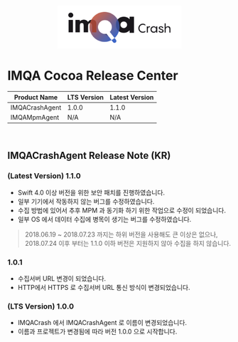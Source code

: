<p align="center">
    <a href="https://sentry.io" target="_blank" align="center">
        <img src="/logo.png" width="280">
    </a>
  
</p>

# IMQA Cocoa Release Center


| Product Name   | LTS Version | Latest Version |
|----------------|-------------|----------------|
| IMQACrashAgent | 1.0.0       | 1.1.0          |
| IMQAMpmAgent   | N/A         | N/A            |

</br>


## IMQACrashAgent Release Note (KR)

### (Latest Version) 1.1.0 

- Swift 4.0 이상 버전을 위한 보안 패치를 진행하였습니다. 
- 일부 기기에서 작동하지 않는 버그를 수정하였습니다. 
- 수집 방법에 있어서 추후 MPM 과 동기화 하기 위한 작업으로 수정이 되었습니다. 
- 일부 OS 에서 데이터 수집에 병목이 생기는 버그를 수정하였습니다. 

> 2018.06.19 ~ 2018.07.23 까지는 하위 버전을 사용해도 큰 이상은 없으나, 
> 2018.07.24 이후 부터는 1.1.0 이하 버전은 지원하지 않아 수집을 하지 않습니다. 


### 1.0.1 

- 수집서버 URL 변경이 되었습니다. 
- HTTP에서 HTTPS 로 수집서버 URL 통신 방식이 변경되었습니다. 

### (LTS Version) 1.0.0

- IMQACrash 에서 IMQACrashAgent 로 이름이 변경되었습니다. 
- 이름과 프로젝트가 변경됨에 따라 버전 1.0.0 으로 시작합니다. 

</br>
